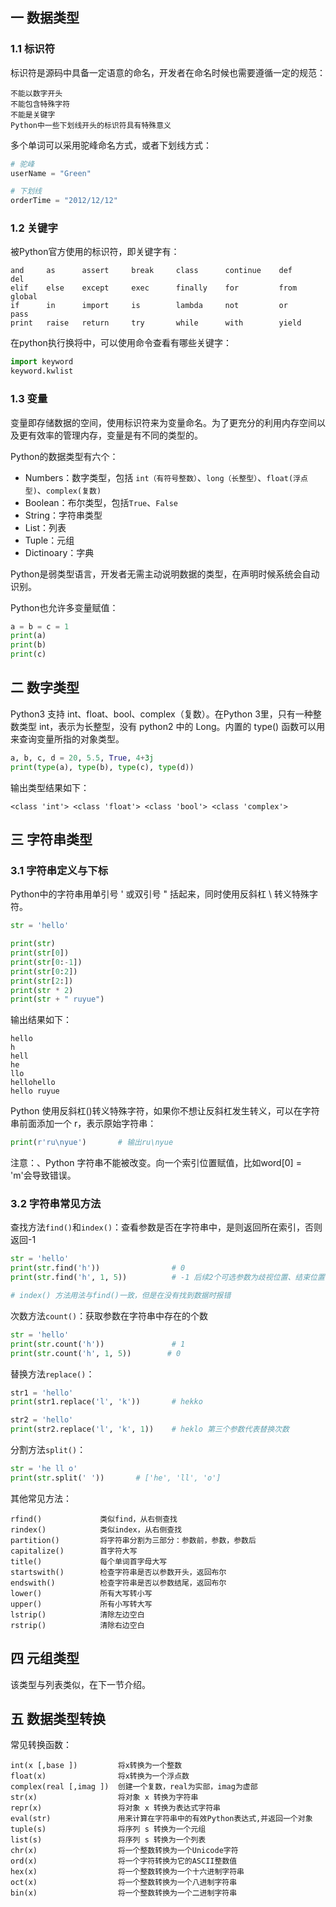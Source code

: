 ## 一 数据类型

### 1.1 标识符

标识符是源码中具备一定语意的命名，开发者在命名时候也需要遵循一定的规范：
```
不能以数字开头
不能包含特殊字符
不能是关键字
Python中一些下划线开头的标识符具有特殊意义
```

多个单词可以采用驼峰命名方式，或者下划线方式：
```py
# 驼峰
userName = "Green"

# 下划线
orderTime = "2012/12/12"
```

### 1.2 关键字

被Python官方使用的标识符，即关键字有：
```
and     as      assert     break     class      continue    def     del
elif    else    except     exec      finally    for         from    global
if      in      import     is        lambda     not         or      pass
print   raise   return     try       while      with        yield
```
在python执行换将中，可以使用命令查看有哪些关键字：
```py
import keyword
keyword.kwlist
```

### 1.3 变量

变量即存储数据的空间，使用标识符来为变量命名。为了更充分的利用内存空间以及更有效率的管理内存，变量是有不同的类型的。  

Python的数据类型有六个：
- Numbers：数字类型，包括 `int（有符号整数）`、`long（长整型）`、`float(浮点型)`、`complex(复数)`
- Boolean：布尔类型，包括`True`、`False`
- String：字符串类型
- List：列表
- Tuple：元组
- Dictinoary：字典

Python是弱类型语言，开发者无需主动说明数据的类型，在声明时候系统会自动识别。  

Python也允许多变量赋值：
```py
a = b = c = 1
print(a)
print(b)
print(c)
```

## 二 数字类型

Python3 支持 int、float、bool、complex（复数）。在Python 3里，只有一种整数类型 int，表示为长整型，没有 python2 中的 Long。内置的 type() 函数可以用来查询变量所指的对象类型。   

```py
a, b, c, d = 20, 5.5, True, 4+3j
print(type(a), type(b), type(c), type(d))
```

输出类型结果如下：
```
<class 'int'> <class 'float'> <class 'bool'> <class 'complex'>
```

## 三 字符串类型

### 3.1 字符串定义与下标

Python中的字符串用单引号 ' 或双引号 " 括起来，同时使用反斜杠 \ 转义特殊字符。  

```py
str = 'hello'

print(str)
print(str[0])
print(str[0:-1])
print(str[0:2])
print(str[2:])
print(str * 2)
print(str + " ruyue")
```

输出结果如下：
```
hello
h
hell
he
llo
hellohello
hello ruyue
```

Python 使用反斜杠(\)转义特殊字符，如果你不想让反斜杠发生转义，可以在字符串前面添加一个 r，表示原始字符串：
```py
print(r'ru\nyue')       # 输出ru\nyue
```

注意：、Python 字符串不能被改变。向一个索引位置赋值，比如word[0] = 'm'会导致错误。

### 3.2 字符串常见方法

查找方法`find()`和`index()`：查看参数是否在字符串中，是则返回所在索引，否则返回-1
```py
str = 'hello'
print(str.find('h'))                # 0
print(str.find('h', 1, 5))          # -1 后续2个可选参数为歧视位置、结束位置

# index() 方法用法与find()一致，但是在没有找到数据时报错
```

次数方法`count()`：获取参数在字符串中存在的个数
```py
str = 'hello'
print(str.count('h'))               # 1
print(str.count('h', 1, 5))        # 0
```

替换方法`replace()`：
```py
str1 = 'hello'
print(str1.replace('l', 'k'))       # hekko

str2 = 'hello'
print(str2.replace('l', 'k', 1))    # heklo 第三个参数代表替换次数
```

分割方法`split()`：
```py
str = 'he ll o'
print(str.split(' '))       # ['he', 'll', 'o']
```

其他常见方法：
```
rfind()             类似find，从右侧查找
rindex()            类似index，从右侧查找
partition()         将字符串分割为三部分：参数前，参数，参数后
capitalize()        首字符大写
title()             每个单词首字母大写
startswith()        检查字符串是否以参数开头，返回布尔
endswith()          检查字符串是否以参数结尾，返回布尔
lower()             所有大写转小写
upper()             所有小写转大写
lstrip()            清除左边空白
rstrip()            清除右边空白
```

## 四 元组类型

该类型与列表类似，在下一节介绍。

## 五 数据类型转换

常见转换函数：
```
int(x [,base ])         将x转换为一个整数
float(x)	            将x转换为一个浮点数
complex(real [,imag ])	创建一个复数，real为实部，imag为虚部
str(x)	                将对象 x 转换为字符串
repr(x)	                将对象 x 转换为表达式字符串
eval(str)	            用来计算在字符串中的有效Python表达式,并返回一个对象
tuple(s)	            将序列 s 转换为一个元组
list(s)	                将序列 s 转换为一个列表
chr(x)	                将一个整数转换为一个Unicode字符
ord(x)	                将一个字符转换为它的ASCII整数值
hex(x)	                将一个整数转换为一个十六进制字符串
oct(x)	                将一个整数转换为一个八进制字符串
bin(x)	                将一个整数转换为一个二进制字符串
```